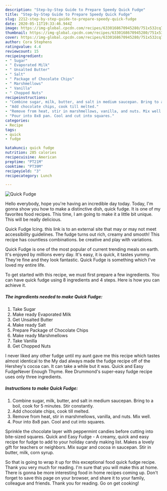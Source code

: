 ```yaml
---
description: "Step-by-Step Guide to Prepare Speedy Quick Fudge"
title: "Step-by-Step Guide to Prepare Speedy Quick Fudge"
slug: 2212-step-by-step-guide-to-prepare-speedy-quick-fudge
date: 2020-05-11T19:33:46.944Z
image: https://img-global.cpcdn.com/recipes/6330168670945280/751x532cq70/quick-fudge-recipe-main-photo.jpg
thumbnail: https://img-global.cpcdn.com/recipes/6330168670945280/751x532cq70/quick-fudge-recipe-main-photo.jpg
cover: https://img-global.cpcdn.com/recipes/6330168670945280/751x532cq70/quick-fudge-recipe-main-photo.jpg
author: Cora Stephens
ratingvalue: 4.4
reviewcount: 15
recipeingredient:
- " Sugar"
- " Evaporated Milk"
- " Unsalted Butter"
- " Salt"
- " Package of Chocolate Chips"
- " Marshmellows"
- " Vanilla"
- " Chopped Nuts"
recipeinstructions:
- "Combine sugar, milk, butter, and salt in medium saucepan. Bring to a boil, cook for 5 minutes. Stir constantly."
- "Add chocolate chips, cook till melted."
- "Remove from heat, stir in marshmellows, vanilla, and nuts. Mix well."
- "Pour into 8x8 pan. Cool and cut into squares."
categories:
- Recipe
tags:
- quick
- fudge

katakunci: quick fudge 
nutrition: 285 calories
recipecuisine: American
preptime: "PT21M"
cooktime: "PT39M"
recipeyield: "3"
recipecategory: Lunch

---
```



![Quick Fudge](https://img-global.cpcdn.com/recipes/6330168670945280/751x532cq70/quick-fudge-recipe-main-photo.jpg)

Hello everybody, hope you're having an incredible day today. Today, I'm gonna show you how to make a distinctive dish, quick fudge. It is one of my favorites food recipes. This time, I am going to make it a little bit unique. This will be really delicious.

Quick Fudge Icing. this link is to an external site that may or may not meet accessibility guidelines. The fudge turns out rich, creamy and smooth! This recipe has countless combinations. be creative and play with variations.

Quick Fudge is one of the most popular of current trending meals on earth. It's enjoyed by millions every day. It's easy, it is quick, it tastes yummy. They're fine and they look fantastic. Quick Fudge is something which I've loved my entire life.


To get started with this recipe, we must first prepare a few ingredients. You can have quick fudge using 8 ingredients and 4 steps. Here is how you can achieve it.

<!--inarticleads1-->

##### The ingredients needed to make Quick Fudge:

1. Take  Sugar
1. Make ready  Evaporated Milk
1. Get  Unsalted Butter
1. Make ready  Salt
1. Prepare  Package of Chocolate Chips
1. Make ready  Marshmellows
1. Take  Vanilla
1. Get  Chopped Nuts


I never liked any other fudge until my aunt gave me this recipe which tastes almost identical to the My dad always made the fudge recipe off of the Hershey&#39;s cocoa can. It can take a while but it was. Quick and Easy FudgeNever Enough Thyme. Ree Drummond&#39;s super-easy fudge recipe uses only three ingredients. 

<!--inarticleads2-->

##### Instructions to make Quick Fudge:

1. Combine sugar, milk, butter, and salt in medium saucepan. Bring to a boil, cook for 5 minutes. Stir constantly.
1. Add chocolate chips, cook till melted.
1. Remove from heat, stir in marshmellows, vanilla, and nuts. Mix well.
1. Pour into 8x8 pan. Cool and cut into squares.


Sprinkle the chocolate layer with peppermint candies before cutting into bite-sized squares. Quick and Easy Fudge - A creamy, quick and easy recipe for fudge to add to your holiday candy making list. Makes a lovely gift for teachers or neighbors. Mix sugar and cocoa in saucepan. Stir in butter, milk, corn syrup. 

So that is going to wrap it up for this exceptional food quick fudge recipe. Thank you very much for reading. I'm sure that you will make this at home. There is gonna be more interesting food in home recipes coming up. Don't forget to save this page on your browser, and share it to your family, colleague and friends. Thank you for reading. Go on get cooking!
